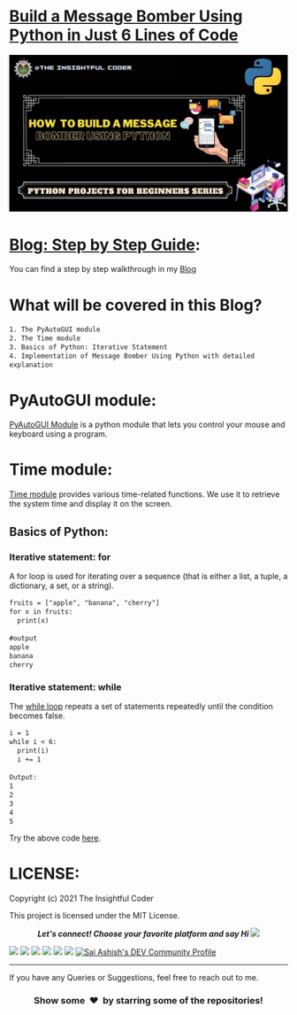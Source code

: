# [Build a Message Bomber Using Python in Just 6 Lines of Code]()
![](https://github.com/SaiAshish-Konchada/Python-Projects-for-Beginners/blob/main/Message%20Bomber/Message%20Bomber%20Cover.jpg)

[Blog: Step by Step Guide]():
==========================
You can find a step by step walkthrough in my [Blog]()
<br>

What will be covered in this Blog?
==========================

```
1. The PyAutoGUI module
2. The Time module
3. Basics of Python: Iterative Statement
4. Implementation of Message Bomber Using Python with detailed explanation
```
**PyAutoGUI module:**
==========================
[PyAutoGUI Module](https://pypi.org/project/PyAutoGUI/) is a python module that lets you control your mouse and keyboard using a program.

**Time module:**
==========================
[Time module](https://docs.python.org/3/library/time.html) provides various time-related functions. We use it to retrieve the system time and display it on the screen.

## Basics of Python:

### Iterative statement: for
A for loop is used for iterating over a sequence (that is either a list, a tuple, a dictionary, a set, or a string).

```
fruits = ["apple", "banana", "cherry"]
for x in fruits:
  print(x)

#output
apple
banana
cherry
```
### Iterative statement: while
The [while loop](https://www.w3schools.com/python/python_while_loops.asp) repeats a set of statements repeatedly until the condition becomes false.

```
i = 1
while i < 6:
  print(i)
  i += 1

Output:
1
2
3
4
5
```
Try the above code [here](https://www.w3schools.com/python/trypython.asp?filename=demo_while).

LICENSE:
==========================
Copyright (c) 2021 The Insightful Coder

This project is licensed under the MIT License.
<p align="center">
  <b><i>Let's connect! Choose your favorite platform and say Hi  <img src="https://media.giphy.com/media/hvRJCLFzcasrR4ia7z/giphy.gif" width="20px"></i></b>

[<img height="30" src = "https://img.shields.io/github/followers/SaiAshish-Konchada?label=Follow&style=social">](https://github.com/SaiAshish-Konchada?tab=followers)
[<img height="30" src= "https://img.shields.io/badge/Hashnode-%230077B5.svg?&style=for-the-badge&logo=Hashnode&logoColor=white" />](https://theinsightfulcoder.com/)
<a href="mailto:saiashishkonchada@gmail.com" style="text-decoration:none"><img height="30" src = "https://img.shields.io/badge/gmail-c14438?&style=for-the-badge&logo=gmail&logoColor=white"></a>
[<img height="30" src="https://img.shields.io/badge/linkedin-blue.svg?&style=for-the-badge&logo=linkedin&logoColor=white" />](https://www.linkedin.com/in/sai-ashish/)
[<img height="30" src="https://img.shields.io/badge/-Medium-000000.svg?&style=for-the-badge&logo=Medium&logoColor=white" />](https://medium.com/@saiashishkonchada)
[<img height="30" src = "https://img.shields.io/badge/Facebook-036be4.svg?&style=for-the-badge&logo=facebook&logoColor=white">](https://www.facebook.com/theinsightfulcoder)
<a href="https://dev.to/saiashish">
  <img src="https://img.shields.io/badge/-DEV-black?&style=for-the-badge&logo=DEV&logoColor=white" alt="Sai Ashish's DEV Community Profile" height="30" width="30">
</a>
<br />
<hr />

 If you have any Queries or Suggestions, feel free to reach out to me.

<h3 align="center">Show some &nbsp;❤️&nbsp; by starring some of the repositories!</h3>
